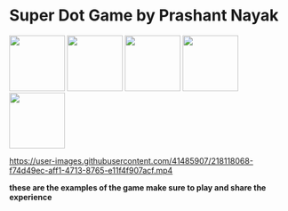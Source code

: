 # Super Dot Game by Prashant Nayak

<p float="left">

<img src="https://user-images.githubusercontent.com/74013705/216656859-791720bb-61f9-49d1-bd47-12cd79f4deac.jpg" width="100">
                                                                                                                       
<img src="https://user-images.githubusercontent.com/74013705/216656905-c390512d-622c-488d-bb92-8cace8079132.jpg" width="100">

<img src="https://user-images.githubusercontent.com/74013705/216656929-b181baa5-ce23-4061-af48-e8e2b5eb9b62.jpg" width="100">

<img src="https://user-images.githubusercontent.com/74013705/216656937-049ab6cf-4728-4c92-be8c-1ec0f686755c.jpg" width="100">

<img src="https://user-images.githubusercontent.com/74013705/216656948-13c77263-a663-4639-a209-7272b2d7798c.jpg" width="100">
  
</p>


https://user-images.githubusercontent.com/41485907/218118068-f74d49ec-aff1-4713-8765-e11f4f907acf.mp4


**these are the examples of the game make sure to play and share the experience**

